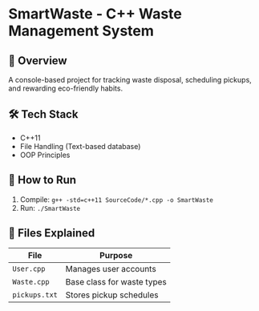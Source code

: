 # SmartWaste - C++ Waste Management System

## 📌 Overview
A console-based project for tracking waste disposal, scheduling pickups, and rewarding eco-friendly habits.

## 🛠️ Tech Stack
- C++11
- File Handling (Text-based database)
- OOP Principles

## 🚀 How to Run
1. Compile: `g++ -std=c++11 SourceCode/*.cpp -o SmartWaste`
2. Run: `./SmartWaste`

## 📂 Files Explained
| File | Purpose |
|------|---------|
| `User.cpp` | Manages user accounts |
| `Waste.cpp` | Base class for waste types |
| `pickups.txt` | Stores pickup schedules |


